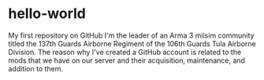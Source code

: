 # hello-world
My first repository on GitHub
I'm the leader of an Arma 3 milsim community titled the 137th Guards Airborne Regiment of the 106th Guards Tula Airborne Division. The reason why I've created a GitHub account is related to the mods that we have on our server and their acquisition, maintenance, and addition to them.
